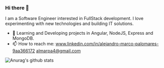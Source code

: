### Hi there 👋

I am a Software Engineer interested in FullStack development. I love experimenting with new technologies and building IT solutions.

<!-- 💻 Working as a **CloudOps Engineer** in [Crest Data System](https://www.crestdatasys.com/a). -->
- 🌱 Learning and Developing projects in Angular, NodeJS, Express and MongoDB.
- 📫 How to reach me: 
    www.linkedin.com/in/alejandro-marco-palomares-9aa366172 
    almarpa4@gmail.com

![Anurag's github stats](https://github-readme-stats.vercel.app/api?username=almarpa&show_icons=true&theme=tokyonight)
